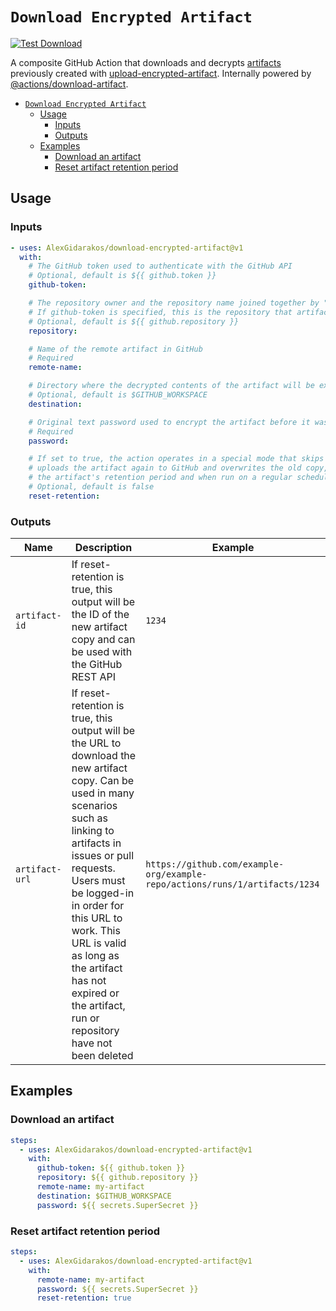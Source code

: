 # `Download Encrypted Artifact`

[![Test Download](https://github.com/AlexGidarakos/download-encrypted-artifact/actions/workflows/test.yml/badge.svg)](https://github.com/AlexGidarakos/download-encrypted-artifact/actions/workflows/test.yml)

A composite GitHub Action that downloads and decrypts [artifacts](https://docs.github.com/en/actions/using-workflows/storing-workflow-data-as-artifacts) previously created with [upload-encrypted-artifact](https://github.com/AlexGidarakos/upload-encrypted-artifact). Internally powered by [@actions/download-artifact](https://github.com/actions/download-artifact).

- [`Download Encrypted Artifact`](#download-encrypted-artifact)
  - [Usage](#usage)
    - [Inputs](#inputs)
    - [Outputs](#outputs)
  - [Examples](#examples)
    - [Download an artifact](#download-an-artifact)
    - [Reset artifact retention period](#reset-artifact-retention-period)

## Usage

### Inputs

```yaml
- uses: AlexGidarakos/download-encrypted-artifact@v1
  with:
    # The GitHub token used to authenticate with the GitHub API
    # Optional, default is ${{ github.token }}
    github-token:

    # The repository owner and the repository name joined together by "/"
    # If github-token is specified, this is the repository that artifacts will be downloaded from
    # Optional, default is ${{ github.repository }}
    repository:

    # Name of the remote artifact in GitHub
    # Required
    remote-name:

    # Directory where the decrypted contents of the artifact will be extracted
    # Optional, default is $GITHUB_WORKSPACE
    destination:

    # Original text password used to encrypt the artifact before it was uploaded to GitHub
    # Required
    password:

    # If set to true, the action operates in a special mode that skips the decryption and decompression steps,
    # uploads the artifact again to GitHub and overwrites the old copy, resulting in a new artifact ID. This resets
    # the artifact's retention period and when run on a regular schedule, circumvents GitHub's artifact retention limits.
    # Optional, default is false
    reset-retention:
```

### Outputs

| Name | Description | Example |
| - | - | - |
| `artifact-id` | If reset-retention is true, this output will be the ID of the new artifact copy and can be used with the GitHub REST API | `1234` |
| `artifact-url` | If reset-retention is true, this output will be the URL to download the new artifact copy. Can be used in many scenarios such as linking to artifacts in issues or pull requests. Users must be logged-in in order for this URL to work. This URL is valid as long as the artifact has not expired or the artifact, run or repository have not been deleted | `https://github.com/example-org/example-repo/actions/runs/1/artifacts/1234` |

## Examples

### Download an artifact

```yaml
steps:
  - uses: AlexGidarakos/download-encrypted-artifact@v1
    with:
      github-token: ${{ github.token }}
      repository: ${{ github.repository }}
      remote-name: my-artifact
      destination: $GITHUB_WORKSPACE
      password: ${{ secrets.SuperSecret }}
```

### Reset artifact retention period

```yaml
steps:
  - uses: AlexGidarakos/download-encrypted-artifact@v1
    with:
      remote-name: my-artifact
      password: ${{ secrets.SuperSecret }}
      reset-retention: true
```
